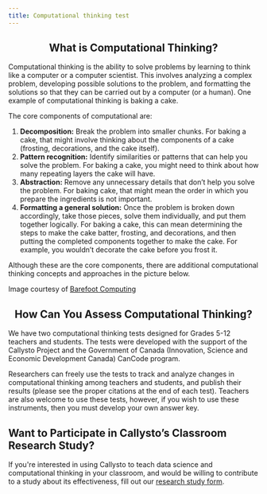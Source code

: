 ```yaml
---
title: Computational thinking test
---
```


<h2 style="text-align: center;">What is Computational Thinking?</h2>
<p>Computational thinking is the ability to solve problems by learning to think like a computer or a computer scientist. This involves analyzing a complex problem, developing possible solutions to the problem, and formatting the solutions so that they can be carried out by a computer (or a human). One example of computational thinking is baking a cake.</p>
<p>The core components of computational are:</p>
<ol>
<li><strong>Decomposition:</strong> Break the problem into smaller chunks. For baking a cake, that might involve thinking about the components of a cake (frosting, decorations, and the cake itself).</li>
<li><strong>Pattern recognition:</strong> Identify similarities or patterns that can help you solve the problem. For baking a cake, you might need to think about how many repeating layers the cake will have.</li>
<li><strong>Abstraction:</strong> Remove any unnecessary details that don’t help you solve the problem. For baking cake, that might mean the order in which you prepare the ingredients is not important.</li>
<li><strong>Formatting a general solution:</strong> Once the problem is broken down accordingly, take those pieces, solve them individually, and put them together logically. For baking a cake, this can mean determining the steps to make the cake batter, frosting, and decorations, and then putting the completed components together to make the cake. For example, you wouldn’t decorate the cake before you frost it.</li>
</ol>
<p>Although these are the core components, there are additional computational thinking concepts and approaches in the picture below.</p>

Image courtesy of <a href="https://barefootcas.org.uk/" target="_blank" rel="noopener noreferrer">Barefoot Computing</a>

<h2 style="text-align: center;">How Can You Assess Computational Thinking?</h2>
<p>We have two computational thinking tests designed for Grades 5-12 teachers and students. The tests were developed with the support of the Callysto Project and the Government of Canada (Innovation, Science and Economic Development Canada) CanCode program.</p>
<p>Researchers can freely use the tests to track and analyze changes in computational thinking among teachers and students, and publish their results (please see the proper citations at the end of each test). Teachers are also welcome to use these tests, however, if you wish to use these instruments, then you must develop your own answer key.</p>

<h2 class="fl-cta-title">Want to Participate in Callysto’s Classroom Research Study?</h2>
<p>If you're interested in using Callysto to teach data science and computational thinking in your classroom, and would be willing to contribute to a study about its effectiveness, fill out our <a href="https://docs.google.com/forms/d/e/1FAIpQLSdCfVkdyrv_-c0zKTrE969dOcax4ze4ZOWGOxMP_xHov6OOiw/viewform">research study form</a>.</p>